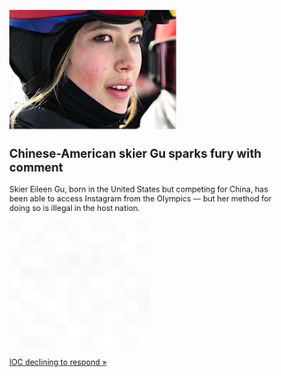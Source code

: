 
![Chinese-American skier Gu sparks fury with comment](./20220211235845.png)
## Chinese-American skier Gu sparks fury with comment

Skier Eileen Gu, born in the United States but competing for China, has been able to access Instagram from the Olympics — but her method for doing so is illegal in the host nation.

![pic](../square_bg.png)

[IOC declining to respond »](https://www.yahoo.com/sports/eileen-gus-instagram-comment-causes-fury-in-china-115439434.html)
